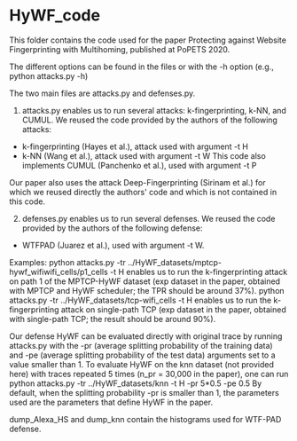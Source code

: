# HyWF_code

This folder contains the code used for the paper Protecting against Website Fingerprinting with Multihoming, published at PoPETS 2020.

The different options can be found in the files or with the -h option (e.g., python attacks.py -h)

The two main files are attacks.py and defenses.py.

1) attacks.py enables us to run several attacks: k-fingerprinting, k-NN, and CUMUL.
We reused the code provided by the authors of the following attacks:
- k-fingerprinting (Hayes et al.), attack used with argument -t H
- k-NN (Wang et al.), attack used with argument -t W
This code also implements CUMUL (Panchenko et al.), used with argument -t P

Our paper also uses the attack Deep-Fingerprinting (Sirinam et al.) for which we reused directly the authors' code and which is not contained in this code.

2) defenses.py enables us to run several defenses. We reused the code provided by the authors of the following defense:
- WTFPAD (Juarez et al.), used with argument -t W.

Examples:
python attacks.py -tr ../HyWF_datasets/mptcp-hywf_wifiwifi_cells/p1_cells -t H
enables us to run the k-fingerprinting attack on path 1 of the MPTCP-HyWF dataset (exp dataset in the paper, obtained
with MPTCP and HyWF scheduler; the TPR should be around 37%).
python attacks.py -tr ../HyWF_datasets/tcp-wifi_cells -t H
enables us to run the k-fingerprinting attack on single-path TCP (exp dataset in the paper, obtained with single-path TCP;
the result should be around 90%).

Our defense HyWF can be evaluated directly with original trace by running attacks.py with the -pr (average splitting
probability of the training data) and -pe (average splitting probability of the test data) arguments set to a value
smaller than 1.
To evaluate HyWF on the knn dataset (not provided here) with traces repeated 5 times (n_pr = 30,000 in the paper), one can run
python attacks.py -tr ../HyWF_datasets/knn -t H -pr 5*0.5 -pe 0.5
By default, when the splitting probability -pr is smaller than 1, the parameters used are the parameters that define HyWF in the paper.

dump_Alexa_HS and dump_knn contain the histograms used for WTF-PAD defense.
